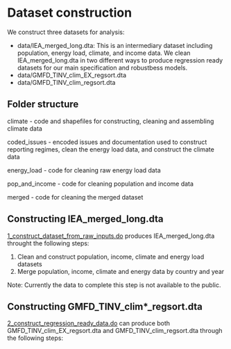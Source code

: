 # Dataset construction

We construct three datasets for analysis:
* data/IEA_merged_long.dta: This is an intermediary dataset including population, energy load, climate, and income data. We clean IEA_merged_long.dta in two different ways to produce regression ready datasets for our main specification and robustbess models.
* data/GMFD_TINV_clim_EX_regsort.dta
* data/GMFD_TINV_clim_regsort.dta

## Folder structure

climate - code and shapefiles for constructing, cleaning and assembling climate data

coded_issues - encoded issues and documentation used to construct reporting regimes, clean the energy load data, and construct the climate data

energy_load - code for cleaning raw energy load data

pop_and_income - code for cleaning population and income data

merged - code for cleaning the merged dataset

## Constructing IEA_merged_long.dta

[1_construct_dataset_from_raw_inputs.do](https://gitlab.com/ClimateImpactLab/Impacts/energy-code-release/blob/master/0_make_dataset/1_construct_dataset_from_raw_inputs.do) produces IEA_merged_long.dta throught the following steps:
1. Clean and construct population, income, climate and energy load datasets
2. Merge population, income, climate and energy data by country and year

Note: Currently the data to complete this step is not available to the public.

## Constructing GMFD_TINV_clim*_regsort.dta

[2_construct_regression_ready_data.do](https://gitlab.com/ClimateImpactLab/Impacts/energy-code-release/blob/master/0_make_dataset/2_construct_regression_ready_data.do) can produce both GMFD_TINV_clim_EX_regsort.dta and GMFD_TINV_clim_regsort.dta through the following steps:

